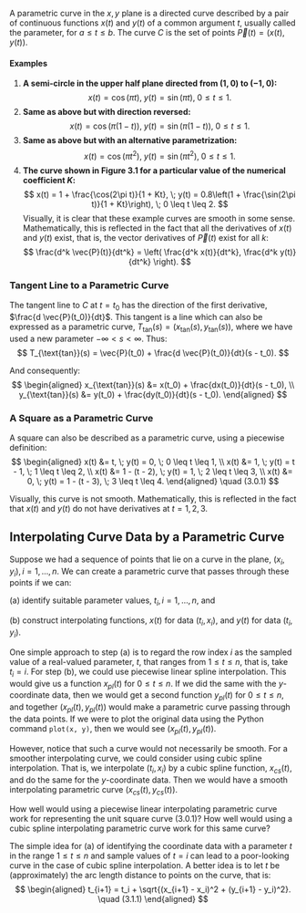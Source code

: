 A parametric curve in the $x, y$ plane is a directed curve described by a pair of continuous functions $x(t) \text{ and } y(t)$ of a common argument $t$, usually called the parameter, for $a \le t \le b$. The curve $C$ is the set of points $\vec{P}(t) = (x(t), y(t))$.

#### Examples
1. **A semi-circle in the upper half plane directed from $(1, 0)$ to $(-1, 0)$:**
   $$
   x(t) = \cos(\pi t), \; y(t) = \sin(\pi t), \; 0 \leq t \leq 1.
   $$
2. **Same as above but with direction reversed:**
   $$
   x(t) = \cos(\pi(1 - t)), \; y(t) = \sin(\pi(1 - t)), \; 0 \leq t \leq 1.
   $$
3. **Same as above but with an alternative parametrization:**
   $$
   x(t) = \cos(\pi t^2), \; y(t) = \sin(\pi t^2), \; 0 \leq t \leq 1.
   $$
4. **The curve shown in Figure 3.1 for a particular value of the numerical coefficient $K$:**
   $$
   x(t) = 1 + \frac{\cos(2\pi t)}{1 + Kt}, \; y(t) = 0.8\left(1 + \frac{\sin(2\pi t)}{1 + Kt}\right), \; 0 \leq t \leq 2.
   $$
Visually, it is clear that these example curves are smooth in some sense. Mathematically, this is reflected in the fact that all the derivatives of $x(t)$ and $y(t)$ exist, that is, the vector derivatives of $\vec{P}(t)$ exist for all $k$:
$$
   \frac{d^k \vec{P}(t)}{dt^k} = \left( \frac{d^k x(t)}{dt^k}, \frac{d^k y(t)}{dt^k} \right).
$$

### Tangent Line to a Parametric Curve
The tangent line to $C$ at $t = t_0$ has the direction of the first derivative, $\frac{d \vec{P}(t_0)}{dt}$. This tangent is a line which can also be expressed as a parametric curve, $T_{\text{tan}}(s) = (x_{\text{tan}}(s), y_{\text{tan}}(s))$, where we have used a new parameter $-\infty < s < \infty$. Thus:
$$
T_{\text{tan}}(s) = \vec{P}(t_0) + \frac{d \vec{P}(t_0)}{dt}(s - t_0).
$$

And consequently:
$$
\begin{aligned}
  x_{\text{tan}}(s) &= x(t_0) + \frac{dx(t_0)}{dt}(s - t_0), \\
  y_{\text{tan}}(s) &= y(t_0) + \frac{dy(t_0)}{dt}(s - t_0).
\end{aligned}
$$

### A Square as a Parametric Curve
A square can also be described as a parametric curve, using a piecewise definition:
$$
\begin{aligned}
  x(t) &= t, \; y(t) = 0, \; 0 \leq t \leq 1, \\
  x(t) &= 1, \; y(t) = t - 1, \; 1 \leq t \leq 2, \\
  x(t) &= 1 - (t - 2), \; y(t) = 1, \; 2 \leq t \leq 3, \\
  x(t) &= 0, \; y(t) = 1 - (t - 3), \; 3 \leq t \leq 4.
\end{aligned} \quad (3.0.1)
$$

Visually, this curve is not smooth. Mathematically, this is reflected in the fact that $x(t)$ and $y(t)$ do not have derivatives at $t = 1, 2, 3$.


## Interpolating Curve Data by a Parametric Curve

Suppose we had a sequence of points that lie on a curve in the plane, $(x_i, y_i), i = 1, \dots, n$. We can create a parametric curve that passes through these points if we can:

(a) identify suitable parameter values, $t_i, i = 1, \dots, n$, and

(b) construct interpolating functions, $x(t)$ for data $(t_i, x_i)$, and $y(t)$ for data $(t_i, y_i)$.

One simple approach to step (a) is to regard the row index $i$ as the sampled value of a real-valued parameter, $t$, that ranges from $1 \leq t \leq n$, that is, take $t_i = i$. For step (b), we could use piecewise linear spline interpolation. This would give us a function $x_{pl}(t)$ for $0 \leq t \leq n$. If we did the same with the $y$-coordinate data, then we would get a second function $y_{pl}(t)$ for $0 \leq t \leq n$, and together $(x_{pl}(t), y_{pl}(t))$ would make a parametric curve passing through the data points. If we were to plot the original data using the Python command `plot(x, y)`, then we would see $(x_{pl}(t), y_{pl}(t))$.

However, notice that such a curve would not necessarily be smooth. For a smoother interpolating curve, we could consider using cubic spline interpolation. That is, we interpolate $(t_i, x_i)$ by a cubic spline function, $x_{cs}(t)$, and do the same for the $y$-coordinate data. Then we would have a smooth interpolating parametric curve $(x_{cs}(t), y_{cs}(t))$.

How well would using a piecewise linear interpolating parametric curve work for representing the unit square curve (3.0.1)? How well would using a cubic spline interpolating parametric curve work for this same curve?

The simple idea for (a) of identifying the coordinate data with a parameter $t$ in the range $1 \leq t \leq n$ and sample values of $t = i$ can lead to a poor-looking curve in the case of cubic spline interpolation. A better idea is to let $t$ be (approximately) the arc length distance to points on the curve, that is:
$$
\begin{aligned}
  t_{i+1} = t_i + \sqrt{(x_{i+1} - x_i)^2 + (y_{i+1} - y_i)^2}. \quad (3.1.1)
\end{aligned}
$$
